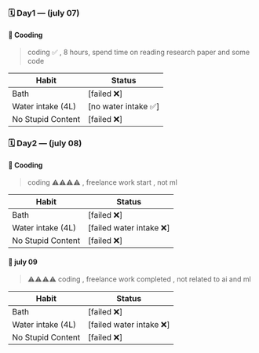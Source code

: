 
### 🗓️ Day1 — (july  07) 
#### 💬 Cooding
> coding ✅ , 8 hours, spend time on reading research paper and some code

| Habit                            | Status |
|---------------------------------|--------|
| Bath                 | [failed ❌]   |
| Water intake (4L)               | [no water intake ✅]   |
| No Stupid Content      | [failed ❌]   |


### 🗓️ Day2 — (july  08)
#### 💬 Cooding
> coding ⚠️⚠️⚠️⚠️ ,  freelance work  start  , not ml 

| Habit                            | Status |
|---------------------------------|--------|
| Bath                 | [failed ❌]   |
| Water intake (4L)               | [failed water intake ❌]   |
| No Stupid Content      | [failed ❌]   |




#### 💬 july 09 
> ⚠️⚠️⚠️⚠️ coding  ,  freelance work  completed , not related to ai and ml  

| Habit                            | Status |
|---------------------------------|--------|
| Bath                 | [failed ❌]   |
| Water intake (4L)               | [failed water intake ❌]   |
| No Stupid Content      | [failed ❌]   |

